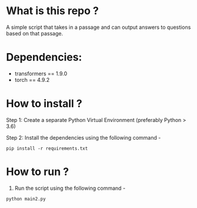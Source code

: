 # What is this repo ? 
A simple script that takes in a passage and can output answers to questions based on that passage. 

# Dependencies: 
- transformers == 1.9.0
- torch == 4.9.2

# How to install ?

Step 1: Create a separate Python Virtual Environment (preferably Python > 3.6)

Step 2: Install the dependencies using the following command - 
```
pip install -r requirements.txt
```
# How to run ?

1. Run the script using the following command - 
```
python main2.py
```
